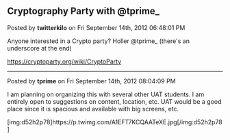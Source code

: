 ## Cryptography Party with @tprime_
Posted by **twitterkilo** on Fri September 14th, 2012 06:48:01 PM

Anyone interested in a Crypto party? Holler @tprime_ (there's an underscore at the end)

<!-- m --><a class="postlink" href="https://cryptoparty.org/wiki/CryptoParty">https://cryptoparty.org/wiki/CryptoParty</a><!-- m -->

--------------------------------------------------------------------------------

Posted by **tprime** on Fri September 14th, 2012 08:04:09 PM

I am planning on organizing this with several other UAT students. I am entirely open to suggestions on content, location, etc. UAT would be a good place since it is spacious and available with big screens, etc.

[img:d52h2p78]https&#58;//p&#46;twimg&#46;com/A1EFT7KCQAATeXE&#46;jpg[/img:d52h2p78]

